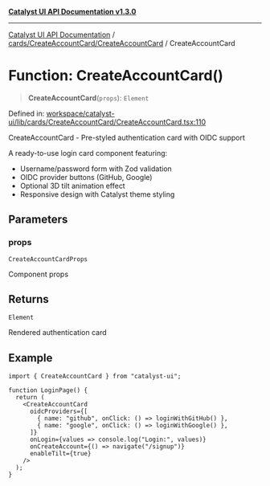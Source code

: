 [**Catalyst UI API Documentation v1.3.0**](../../../../README.md)

---

[Catalyst UI API Documentation](../../../../README.md) / [cards/CreateAccountCard/CreateAccountCard](../README.md) / CreateAccountCard

# Function: CreateAccountCard()

> **CreateAccountCard**(`props`): `Element`

Defined in: [workspace/catalyst-ui/lib/cards/CreateAccountCard/CreateAccountCard.tsx:110](https://github.com/TheBranchDriftCatalyst/catalyst-ui/blob/main/lib/cards/CreateAccountCard/CreateAccountCard.tsx#L110)

CreateAccountCard - Pre-styled authentication card with OIDC support

A ready-to-use login card component featuring:

- Username/password form with Zod validation
- OIDC provider buttons (GitHub, Google)
- Optional 3D tilt animation effect
- Responsive design with Catalyst theme styling

## Parameters

### props

`CreateAccountCardProps`

Component props

## Returns

`Element`

Rendered authentication card

## Example

```tsx
import { CreateAccountCard } from "catalyst-ui";

function LoginPage() {
  return (
    <CreateAccountCard
      oidcProviders={[
        { name: "github", onClick: () => loginWithGitHub() },
        { name: "google", onClick: () => loginWithGoogle() },
      ]}
      onLogin={values => console.log("Login:", values)}
      onCreateAccount={() => navigate("/signup")}
      enableTilt={true}
    />
  );
}
```
